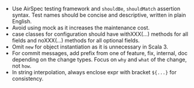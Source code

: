 - Use AirSpec testing framework and `shouldBe`, `shouldMatch` assertion syntax. Test names should be concise and descriptive, written in plain English.
- Avoid using mock as it increases the maintenance cost.
- case classes for configuration should have withXXX(...) methods for all fields and noXXX(...) methods for all optional fields.
- Omit `new` for object instantiation as it is unnecessary in Scala 3.
- For commit messages, add prefix from one of feature, fix, internal, doc depending on the change types. Focus on `why` and `what` of the change, not `how`. 
- In string interpolation, always enclose expr with bracket `${...}` for consistency.
